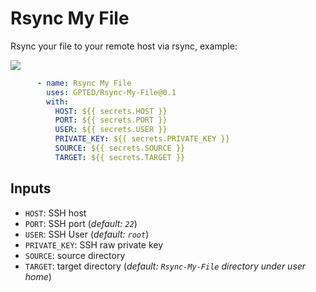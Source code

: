 # Rsync My File
Rsync your file to your remote host via rsync, example:

![](https://github.com/GPTED/Rsync-My-File/workflows/test/badge.svg)

```yaml
      - name: Rsync My File
        uses: GPTED/Rsync-My-File@0.1
        with:
          HOST: ${{ secrets.HOST }}
          PORT: ${{ secrets.PORT }}
          USER: ${{ secrets.USER }}
          PRIVATE_KEY: ${{ secrets.PRIVATE_KEY }}
          SOURCE: ${{ secrets.SOURCE }}
          TARGET: ${{ secrets.TARGET }}
```

## Inputs
- `HOST`: SSH host
- `PORT`: SSH port (*default: `22`*)
- `USER`: SSH User (*default: `root`*)
- `PRIVATE_KEY`: SSH raw private key
- `SOURCE`: source directory
- `TARGET`: target directory (*default: `Rsync-My-File` directory under user home*)
